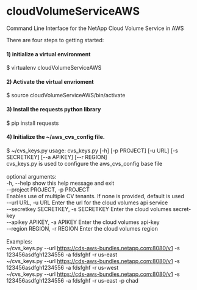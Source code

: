 # cloudVolumeServiceAWS
Command Line Interface for the NetApp Cloud Volume Service in AWS

There are four steps to getting started:
#### 1) initialize a virtual environment
  $ virtualenv cloudVolumeServiceAWS
#### 2) Activate the virtual envrioment
  $ source cloudVolumeServiceAWS/bin/activate
#### 3) Install the requests python library
  $ pip install requests
#### 4) Initialize the ~/aws_cvs_config file.  
  $ ~/cvs_keys.py
usage: cvs_keys.py [-h] [-p PROJECT] [-u URL] [-s SECRETKEY] [--a APIKEY] [--r REGION]<br/>
cvs_keys.py is used to configure the aws_cvs_config base file<br/><br/>
optional arguments:<br/>
  -h, --help            show this help message and exit<br/>
  --project PROJECT, -p PROJECT<br/>  Enables use of multiple CV tenants.  If none is provided, default is used<br/>
  --url URL, -u URL     Enter the url for the cloud volumes api service<br/>
  --secretkey SECRETKEY, -s SECRETKEY         Enter the cloud volumes secret-key<br/>
  --apikey APIKEY, -a APIKEY                  Enter the cloud volumes api-key<br/>
  --region REGION, -r REGION                 Enter the cloud volumes region<br/><br/>
Examples:<br/>
~/cvs_keys.py --url https://cds-aws-bundles.netapp.com:8080/v1 -s 123456asdfgh1234556 -a fdsfghf -r us-east<br/> 
~/cvs_keys.py --url https://cds-aws-bundles.netapp.com:8080/v1 -s 123456asdfgh1234556 -a fdsfghf -r us-west<br/>
~/cvs_keys.py --url https://cds-aws-bundles.netapp.com:8080/v1 -s 123456asdfgh1234556 -a fdsfghf -r us-east -p chad<br/>
                
